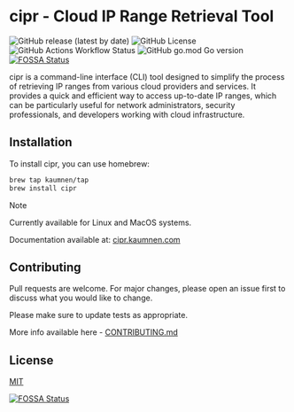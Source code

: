 # cipr - Cloud IP Range Retrieval Tool

![GitHub release (latest by date)](https://img.shields.io/github/v/release/kaumnen/cipr)
![GitHub License](https://img.shields.io/github/license/kaumnen/cipr)
![GitHub Actions Workflow Status](https://img.shields.io/github/actions/workflow/status/kaumnen/cipr/releaser.yml)
![GitHub go.mod Go version](https://img.shields.io/github/go-mod/go-version/kaumnen/cipr)
[![FOSSA Status](https://app.fossa.com/api/projects/git%2Bgithub.com%2Fkaumnen%2Fcipr.svg?type=shield)](https://app.fossa.com/projects/git%2Bgithub.com%2Fkaumnen%2Fcipr?ref=badge_shield)

cipr is a command-line interface (CLI) tool designed to simplify the process of retrieving IP ranges from various cloud providers and services. It provides a quick and efficient way to access up-to-date IP ranges, which can be particularly useful for network administrators, security professionals, and developers working with cloud infrastructure.

## Installation

To install cipr, you can use homebrew:

```bash title='CLI command'
brew tap kaumnen/tap
brew install cipr
```

> [!NOTE]  
> Currently available for Linux and MacOS systems.
>
> Documentation available at: [cipr.kaumnen.com](https://cipr.kaumnen.com/docs/intro)

## Contributing

Pull requests are welcome. For major changes, please open an issue first
to discuss what you would like to change.

Please make sure to update tests as appropriate.

More info available here - [CONTRIBUTING.md](https://github.com/kaumnen/cipr/blob/main/CONTRIBUTING.md)

## License

[MIT](https://choosealicense.com/licenses/mit/)


[![FOSSA Status](https://app.fossa.com/api/projects/git%2Bgithub.com%2Fkaumnen%2Fcipr.svg?type=large)](https://app.fossa.com/projects/git%2Bgithub.com%2Fkaumnen%2Fcipr?ref=badge_large)
